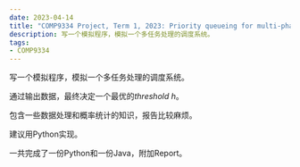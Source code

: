 ```yaml
---
date: 2023-04-14
title: "COMP9334 Project, Term 1, 2023: Priority queueing for multi-phase jobs"
description: 写一个模拟程序，模拟一个多任务处理的调度系统。
tags:
- COMP9334
---
```


写一个模拟程序，模拟一个多任务处理的调度系统。

通过输出数据，最终决定一个最优的*threshold h*。

包含一些数据处理和概率统计的知识，报告比较麻烦。

建议用Python实现。

一共完成了一份Python和一份Java，附加Report。